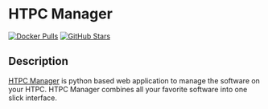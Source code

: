 # HTPC Manager

[![Docker Pulls](https://img.shields.io/docker/pulls/linuxserver/htpcmanager?style=flat-square&color=607D8B&label=docker%20pulls&logo=docker)](https://hub.docker.com/r/linuxserver/htpcmanager)
[![GitHub Stars](https://img.shields.io/github/stars/linuxserver/docker-htpcmanager?style=flat-square&color=607D8B&label=github%20stars&logo=github)](https://github.com/linuxserver/docker-htpcmanager)

## Description

[HTPC Manager](https://github.com/Hellowlol/HTPC-Manager) is python based web application to manage the software on your HTPC. HTPC Manager combines all your favorite software into one slick interface.
